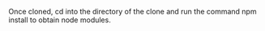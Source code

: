 Once cloned, cd into the directory of the clone and run the command npm install to obtain node modules.
